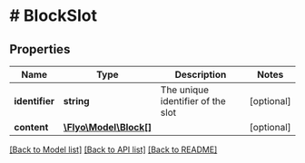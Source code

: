 # # BlockSlot

## Properties

Name | Type | Description | Notes
------------ | ------------- | ------------- | -------------
**identifier** | **string** | The unique identifier of the slot | [optional]
**content** | [**\Flyo\Model\Block[]**](Block.md) |  | [optional]

[[Back to Model list]](../../README.md#models) [[Back to API list]](../../README.md#endpoints) [[Back to README]](../../README.md)
